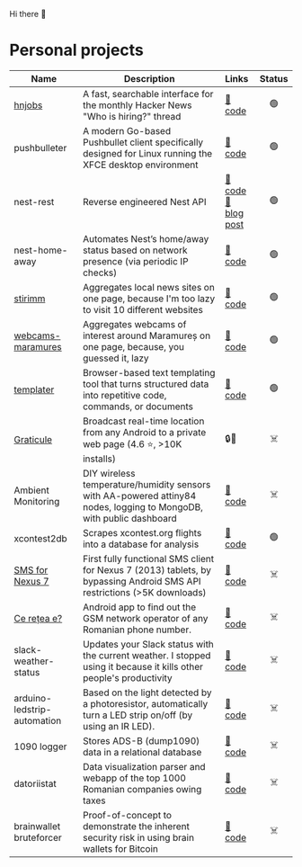 Hi there 👋

# Personal projects

| Name                                                                                                                                | Description                                                                                                             | Links                                                                                                                                                      | Status |
|-------------------------------------------------------------------------------------------------------------------------------------|-------------------------------------------------------------------------------------------------------------------------|:-----------------------------------------------------------------------------------------------------------------------------------------------------------|:------:|
| [hnjobs](https://hnjobs.emilburzo.com)                                                                                              | A fast, searchable interface for the monthly Hacker News "Who is hiring?" thread                                        | [📂 code](https://github.com/hnjobs)                                                                                                                       |   🟢   |
| pushbulleter                                                                                                                        | A modern Go-based Pushbullet client specifically designed for Linux running the XFCE desktop environment                | [📂 code](https://github.com/emilburzo/pushbulleter)                                                                                                       |   🟢   |
| nest-rest                                                                                                                           | Reverse engineered Nest API                                                                                             | [📂 code](https://github.com/emilburzo/nest-rest) <br/> [📝️ blog post](https://blog.emilburzo.com/2020/12/reverse-engineering-nest-home-away-status-api/) |   🟢   |
| nest-home-away                                                                                                                      | Automates Nest’s home/away status based on network presence (via periodic IP checks)                                    | [📂 code](https://github.com/emilburzo/nest-home-away)                                                                                                     |   🟢   |
| [stirimm](https://stiri.maramures.io/)                                                                                              | Aggregates local news sites on one page, because I'm too lazy to visit 10 different websites                            | [📂 code](https://github.com/stirimm)                                                                                                                      |   🟢   |
| [webcams-maramures](https://webcam.maramures.io/)                                                                                   | Aggregates webcams of interest around Maramureș on one page, because, you guessed it, lazy                              | [📂 code](https://github.com/emilburzo/webcams-maramures)                                                                                                  |   🟢   |
| [templater](https://templater.emilburzo.com)                                                                                        | Browser-based text templating tool that turns structured data into repetitive code, commands, or documents              | [📂 code](https://github.com/emilburzo/templater)                                                                                                          |   🟢   |
| [Graticule](https://web.archive.org/web/20230322174527/https://play.google.com/store/apps/details?id=com.emilburzo.graticule)       | Broadcast real-time location from any Android to a private web page (4.6 ⭐, >10K installs)                              | 🔒🙈                                                                                                                                                       |   ☠️   |
| Ambient Monitoring                                                                                                                  | DIY wireless temperature/humidity sensors with AA-powered attiny84 nodes, logging to MongoDB, with public dashboard     | [📂 code](https://github.com/ambient-monitoring)                                                                                                           |   ☠️   |
| xcontest2db                                                                                                                         | Scrapes xcontest.org flights into a database for analysis                                                               | [📂 code](https://github.com/emilburzo/xcontest2db)                                                                                                        |   🟢   |
| [SMS for Nexus 7](https://web.archive.org/web/20160809023231/https://play.google.com/store/apps/details?id=com.emilburzo.nexus7sms) | First fully functional SMS client for Nexus 7 (2013) tablets, by bypassing Android SMS API restrictions (>5K downloads) | [📂 code](https://github.com/emilburzo/nexus7sms)                                                                                                          |   ☠️   |
| [Ce rețea e?](https://web.archive.org/web/20160809022508/https://play.google.com/store/apps/details?id=com.emilburzo.portabilitate) | Android app to find out the GSM network operator of any Romanian phone number.                                          | [📂 code](https://github.com/emilburzo/android-portabilitate)                                                                                              |   ☠️   |
| slack-weather-status                                                                                                                | Updates your Slack status with the current weather. I stopped using it because it kills other people's productivity     | [📂 code](https://github.com/emilburzo/slack-weather-status)                                                                                               |   ☠️   |
| arduino-ledstrip-automation                                                                                                         | Based on the light detected by a photoresistor, automatically turn a LED strip on/off (by using an IR LED).             | [📂 code](https://github.com/emilburzo/arduino-ledstrip-automation)                                                                                        |   ☠️   |
| 1090 logger                                                                                                                         | Stores ADS-B (dump1090) data in a relational database                                                                   | [📂 code](https://github.com/1090/logger)                                                                                                                  |  ☠️️   |
| datoriistat                                                                                                                         | Data visualization parser and webapp of the top 1000 Romanian companies owing taxes                                     | [📂 code](https://github.com/datoriistat)                                                                                                                  |   ☠️   |
| brainwallet bruteforcer                                                                                                             | Proof-of-concept to demonstrate the inherent security risk in using brain wallets for Bitcoin                           | [📂 code](https://github.com/emilburzo/brainwallet-bruteforcer)                                                                                            |   ☠️   |
